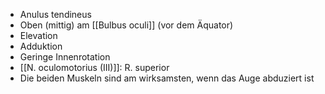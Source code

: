 ---
---
*   Anulus tendineus
*   Oben (mittig) am [[Bulbus oculi]] (vor dem Äquator)
*   Elevation
*   Adduktion
*   Geringe Innenrotation
*   [[N. oculomotorius (III)]]: R. superior
*   Die beiden Muskeln sind am wirksamsten, wenn das Auge abduziert ist